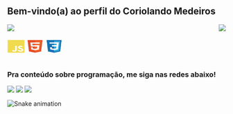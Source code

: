 ## Bem-vindo(a) ao perfil do Coriolando Medeiros

<div style="display: flex; justify-content: space-between;">
  <a href="https://github.com/Coriolando-Medeiros">
    <img height="140px" src="https://github-readme-stats.vercel.app/api?username=Coriolando-Medeiros&show_icons=true&theme=tokyonight&include_all_commits=true&count_private=true"/>
  </a><a href="https://github.com/Coriolando-Medeiros">
  <img style ="height: 140px" style="width: 100px;" src="https://github-readme-stats.vercel.app/api/top-langs/?username=Coriolando-Medeiros&layout=compact&langs_count=6&theme=tokyonight"/>
</a>
</div>


<div style="display: inline_block"><br>
  <img align="center" alt="JavaScript" height="30" width="40" src="https://raw.githubusercontent.com/devicons/devicon/master/icons/javascript/javascript-plain.svg">
  <img align="center" alt="HTML5" height="30" width="40" src="https://raw.githubusercontent.com/devicons/devicon/master/icons/html5/html5-original.svg">
  <img align="center" alt="CSS3" height="30" width="40" src="https://raw.githubusercontent.com/devicons/devicon/master/icons/css3/css3-original.svg">
</div>

<br>

### Pra conteúdo sobre programação, me siga nas redes abaixo!

<div> 

  <a href="https://instagram.com/coriolando.medeiros" target="_blank"><img src="https://img.shields.io/badge/-Instagram-%23E4405F?style=for-the-badge&logo=instagram&logoColor=white" target="_blank"></a>
  <a href="mailto:coriolando.medeiros@gmail.com"><img src="https://img.shields.io/badge/-Gmail-%23333?style=for-the-badge&logo=gmail&logoColor=white" target="_blank"></a>
  <a href="https://www.linkedin.com/in/coriolando-medeiros" target="_blank"><img src="https://img.shields.io/badge/-LinkedIn-%230077B5?style=for-the-badge&logo=linkedin&logoColor=white" target="_blank"></a> 

  ![Snake animation](https://github.com/Coriolando-Medeiros/Coriolando-Medeiros/blob/output/github-contribution-grid-snake.svg)
</div>
